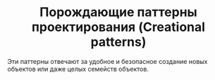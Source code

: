 <div align="center"><h1> Порождающие паттерны проектирования (Creational patterns) </h1></div>    
Эти паттерны отвечают за удобное и безопасное создание новых объектов или даже целых семейств объектов.